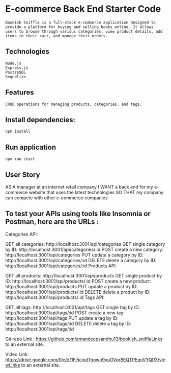 # E-commerce Back End Starter Code
    Bookish Sniffle is a full-stack e-commerce application designed to provide a platform for buying and selling books online. It allows users to browse through various categories, view product details, add items to their cart, and manage their orders.

## Technologies
    Node.js
    Express.js
    PostreSQL
    Sequelize

## Features
    CRUD operations for managing products, categories, and tags.

## Install dependencies:
    npm install

## Run application
    npm run start

## User Story
AS A manager at an internet retail company
I WANT a back end for my e-commerce website that uses the latest technologies
SO THAT my company can compete with other e-commerce companies


## To test your APIs using tools like Insomnia or Postman, here are the URLs :

Categories API:

GET all categories: http://localhost:3001/api/categories
GET single category by ID: http://localhost:3001/api/categories/:id
POST create a new category: http://localhost:3001/api/categories
PUT update a category by ID: http://localhost:3001/api/categories/:id
DELETE delete a category by ID: http://localhost:3001/api/categories/:id
Products API:

GET all products: http://localhost:3001/api/products
GET single product by ID: http://localhost:3001/api/products/:id
POST create a new product: http://localhost:3001/api/products
PUT update a product by ID: http://localhost:3001/api/products/:id
DELETE delete a product by ID: http://localhost:3001/api/products/:id
Tags API:

GET all tags: http://localhost:3001/api/tags
GET single tag by ID: http://localhost:3001/api/tags/:id
POST create a new tag: http://localhost:3001/api/tags
PUT update a tag by ID: http://localhost:3001/api/tags/:id
DELETE delete a tag by ID: http://localhost:3001/api/tags/:id

Git repo Link : https://github.com/amandeepsandhu13/bookish_sniffleLinks to an external site.

Video Link: https://drive.google.com/file/d/1Fl5cixdTgown9yuOVor8EQTPEqoVYQR3/viewLinks to an external site.

 
